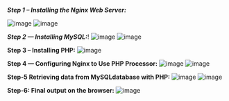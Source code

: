 ***Step 1 – Installing the Nginx Web Server:***

![image](https://user-images.githubusercontent.com/81834321/115985086-12956e00-a5a2-11eb-8a02-240cc9252d3a.png)
![image](https://user-images.githubusercontent.com/81834321/115985107-293bc500-a5a2-11eb-9f86-6ae0fdc68b35.png)

***Step 2 — Installing MySQL:***!
![image](https://user-images.githubusercontent.com/81834321/115985169-80419a00-a5a2-11eb-8fe8-d14846a22cdb.png)
![image](https://user-images.githubusercontent.com/81834321/115985181-93ed0080-a5a2-11eb-9261-6f26064d6897.png)

**Step 3 – Installing PHP:**
![image](https://user-images.githubusercontent.com/81834321/115985236-cc8cda00-a5a2-11eb-861e-4eb8acd28e7c.png)


**Step 4 — Configuring Nginx to Use PHP Processor:**
![image](https://user-images.githubusercontent.com/81834321/115985240-d44c7e80-a5a2-11eb-9aff-1fb288d0ec95.png)
![image](https://user-images.githubusercontent.com/81834321/115985245-d9a9c900-a5a2-11eb-86a3-ad5c0812643e.png)



**Step-5 Retrieving data from MySQLdatabase with PHP:**
![image](https://user-images.githubusercontent.com/81834321/115985250-e2020400-a5a2-11eb-8842-c1a491c18334.png)
![image](https://user-images.githubusercontent.com/81834321/115985259-e8907b80-a5a2-11eb-818f-67ebdc06109e.png)



**Step-6: Final output on the browser:**
![image](https://user-images.githubusercontent.com/81834321/115985266-f1814d00-a5a2-11eb-8014-8d8887b02c30.png)



